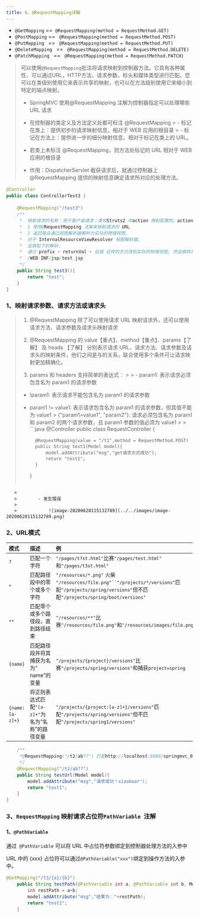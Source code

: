 ```yaml
---
title: 6、@RequestMapping详解
---
```

- `@GetMapping` ==` @RequestMapping(method = RequestMethod.GET)`
- `@PostMapping` == ` @RequestMapping(method = RequestMethod.POST)`
- `@PutMapping ` == ` @RequestMapping(method = RequestMethod.PUT)`
- `@DeleteMapping ` == ` @RequestMapping(method = RequestMethod.DELETE)`
- `@PatchMapping ` == ` @RequestMapping(method = RequestMethod.PATCH)`

> 可以使用`@RequestMapping`批注将请求映射到控制器方法。它具有各种属性，可以通过URL，HTTP方法，请求参数，标头和媒体类型进行匹配。您可以在类级别使用它来表示共享的映射，也可以在方法级别使用它来缩小到特定的端点映射。
>
> - SpringMVC 使用@RequestMapping 注解为控制器指定可以处理哪些 URL 请求
> - 在控制器的类定义及方法定义处都可标注 @RequestMapping
    > 	- 标记在类上：提供初步的请求映射信息。相对于 WEB 应用的根目录
           > 	- 标记在方法上：提供进一步的细分映射信息。相对于标记在类上的 URL。
>
> - 若类上未标注 @RequestMapping，则方法处标记的 URL 相对于 WEB 应用的根目录
> - 作用：DispatcherServlet 截获请求后，就通过控制器上 @RequestMapping 提供的映射信息确定请求所对应的处理方法。

```java
@Controller
public class ControllerTest3 {

    @RequestMapping("/test3")
    /**
     * 	映射请求的名称：用于客户端请求；类似Struts2 中action 映射配置的，action 名称
     * 	1 使用@RequestMapping 注解来映射请求的 URL
     * 	2 返回值会通过视图解析器解析为实际的物理视图,
     * 	对于 InternalResourceViewResolver 视图解析器,
     * 	会做如下的解析:
     * 	通过 prefix + returnVal + 后缀 这样的方式得到实际的物理视图, 然会做转发操作.
     * 	/WEB-INF/jsp/test.jsp
     */
    public String test3(){
        return "test";
    }
}

```

### 1、映射请求参数、请求方法或请求头

> 1. @RequestMapping 除了可以使用请求 URL 映射请求外，还可以使用请求方法、请求参数及请求头映射请求
>
> 2. @RequestMapping 的 value【重点】、method【重点】、params【了解】 及 heads 【了解】 分别表示请求 URL、请求方法、请求参数及请求头的映射条件，他们之间是与的关系，联合使用多个条件可让请求映射更加精确化。
>
> 3. params 和 headers 支持简单的表达式：
     >
     > 	- param1: 表示请求必须包含名为 param1 的请求参数
>
> 	- !param1: 表示请求不能包含名为 param1 的请求参数
>
> 	- param1 != value1: 表示请求包含名为 param1 的请求参数，但其值不能为 value1
       > 		{"param1=value1", "param2"}: 请求必须包含名为 param1 和 param2 的两个请求参数，且 param1 参数的值必须为 value1
       >
       > 		```java
> 		@Controller
> 		public class RequestController {
> 		
> 		    @RequestMapping(value = "/t1",method = RequestMethod.POST)
> 		    public String test1(Model model){
> 		        model.addAttribute("msg","get请求方式成功");
> 		        return "test1";
> 		    }
> 		}
> 		```
       >
       > 		- 发生错误
       >
       > 			![image-20200628115132789](../../images/image-20200628115132789.png)

### 2、URL模式

| 模式            | 描述                                             | 例                                                           |
| :-------------- | :----------------------------------------------- | :----------------------------------------------------------- |
| `?`             | 匹配一个字符                                     | `"/pages/t?st.html"`比赛`"/pages/test.html"` 和`"/pages/t3st.html"` |
| `*`             | 匹配路径段中的零个或多个字符                     | `"/resources/*.png"` 火柴 `"/resources/file.png"``"/projects/*/versions"`匹配`"/projects/spring/versions"`但不匹配`"/projects/spring/boot/versions"` |
| `**`            | 匹配零个或多个路径段，直到路径结束               | `"/resources/**"`比赛`"/resources/file.png"`和`"/resources/images/file.png"` |
| `{name}`        | 匹配路径段并将其捕获为名为“ name”的变量          | `"/projects/{project}/versions"`比赛`"/projects/spring/versions"`和捕获`project=spring` |
| `{name:[a-z]+}` | 将正则表达式匹配`"[a-z]+"`为名为“名称”的路径变量 | `"/projects/{project:[a-z]+}/versions"`匹配`"/projects/spring/versions"`但不匹配`"/projects/spring1/versions"` |

```java
    /**
     *@RequestMapping("/t2/ab??") 匹配http://localhost:8080/springmvc_04_controller_war_exploded/t2/abcd。。。
     */
    @RequestMapping("/t2/ab??")
    public String testUrl(Model model){
        model.addAttribute("msg","请求成功！xiaobear");
        return "test1";
    }
}
```

### 3、`RequestMapping` 映射请求占位符`PathVariable `注解

#### 1、`@PathVariable`

通过` @PathVariable` 可以将 URL 中占位符参数绑定到控制器处理方法的入参中

URL 中的 {xxx} 占位符可以通过` @PathVariable("xxx") `绑定到操作方法的入参中。

```java
@GetMapping("/t3/{a}/{b}")
    public String testPath(@PathVariable int a, @PathVariable int b, Model model){
        int restPath = a+b;
        model.addAttribute("msg","结果为："+restPath);
        return "test1";
    }
```
